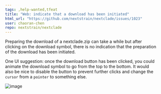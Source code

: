 ```yaml
---
tags: ,help-wanted,tfeat
title: "Web: indicate that a download has been initiated"
html_url: "https://github.com/nextstrain/nextclade/issues/1023"
user: chaoran-chen
repo: nextstrain/nextclade
---
```


Preparing the download of a nextclade.zip can take a while but after clicking on the download symbol, there is no indication that the preparation of the download has been initiated.

One UI suggestion: once the download button has been clicked, you could animate the download symbol to go from the top to the bottom. It would also be nice to disable the button to prevent further clicks and change the `cursor` from a `pointer` to something else.

![image](https://user-images.githubusercontent.com/18666552/196002541-d0264e16-9f85-4b50-b8cf-09fc4ab8cf24.png)
